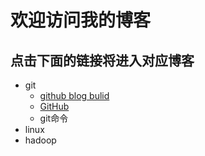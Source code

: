 # 欢迎访问我的博客
## 点击下面的链接将进入对应博客
- git
	- [github blog bulid](https://wanghong1994.github.io/git/blog)
	- [GitHub](https://wanghong1994.github.io/wh)
	- git命令
- linux
- hadoop